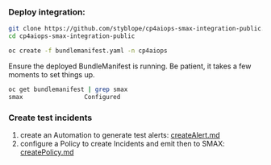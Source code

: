 ### Deploy integration:

```bash
git clone https://github.com/styblope/cp4aiops-smax-integration-public.git
cd cp4aiops-smax-integration-public

oc create -f bundlemanifest.yaml -n cp4aiops
```

Ensure the deployed BundleManifest is running. Be patient, it takes a few moments to set things up.
```bash
oc get bundlemanifest | grep smax
smax                 Configured
```

### Create test incidents

1. create an Automation to generate test alerts: [createAlert.md](./createAlert.md)
2. configure a Policy to create Incidents and emit then to SMAX: [createPolicy.md](./createPolicy.md)
